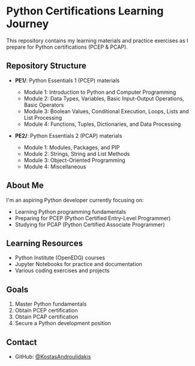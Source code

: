 # Python Certifications Learning Journey

This repository contains my learning materials and practice exercises as I prepare for Python certifications (PCEP & PCAP).

## Repository Structure

- **PE1/**: Python Essentials 1 (PCEP) materials
  - Module 1: Introduction to Python and Computer Programming
  - Module 2: Data Types, Variables, Basic Input-Output Operations, Basic Operators
  - Module 3: Boolean Values, Conditional Execution, Loops, Lists and List Processing
  - Module 4: Functions, Tuples, Dictionaries, and Data Processing

- **PE2/**: Python Essentials 2 (PCAP) materials
  - Module 1: Modules, Packages, and PIP
  - Module 2: Strings, String and List Methods
  - Module 3: Object-Oriented Programming
  - Module 4: Miscellaneous

## About Me

I'm an aspiring Python developer currently focusing on:
- Learning Python programming fundamentals
- Preparing for PCEP (Python Certified Entry-Level Programmer)
- Studying for PCAP (Python Certified Associate Programmer)

## Learning Resources

- Python Institute (OpenEDG) courses
- Jupyter Notebooks for practice and documentation
- Various coding exercises and projects

## Goals

1. Master Python fundamentals
2. Obtain PCEP certification
3. Obtain PCAP certification
4. Secure a Python development position


## Contact

- GitHub: [@KostasAndroulidakis](https://github.com/KostasAndroulidakis)
